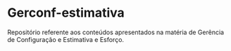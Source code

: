 # Gerconf-estimativa
Repositório referente aos conteúdos apresentados na matéria de Gerência de Configuração e Estimativa e Esforço.
